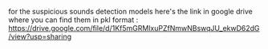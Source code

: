 for the suspicious sounds detection models here's the link in google drive where you can find them in pkl format : https://drive.google.com/file/d/1Kf5mGRMlxuPZfNmwNBswqJU_ekwD62dG/view?usp=sharing
